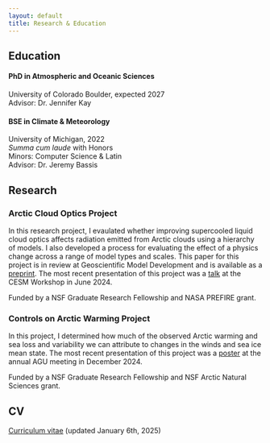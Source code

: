 ```yaml
---
layout: default
title: Research & Education
---
```

## Education

#### PhD in Atmospheric and Oceanic Sciences
University of Colorado Boulder, expected 2027        
Advisor: Dr. Jennifer Kay

#### BSE in Climate & Meteorology
University of Michigan, 2022        
_Summa cum laude_ with Honors        
Minors: Computer Science & Latin           
Advisor: Dr. Jeremy Bassis

## Research
### Arctic Cloud Optics Project
In this research project, I evaulated whether improving supercooled liquid cloud optics affects radiation emitted from Arctic clouds using a hierarchy of models. I also developed a process for evaluating the effect of a physics change across a range of model types and scales. This paper for this project is in review at Geoscientific Model Development and is available as a [preprint](
https://doi.org/10.5194/egusphere-2024-2043). The most recent presentation of this project was a [talk](https://www.youtube.com/live/6ECGPNW9Ufw?si=gjIZCSEgPW2tJzXp&t=18708) at the CESM Workshop in June 2024.

Funded by a NSF Graduate Research Fellowship and NASA PREFIRE grant.

### Controls on Arctic Warming Project
In this project, I determined how much of the observed Arctic warming and sea loss and variability we can attribute to changes in the winds and sea ice mean state. The most recent presentation of this project was a [poster](/assets/pdfs/AGU2024_Poster.pdf) at the annual AGU meeting in December 2024.

Funded by a NSF Graduate Research Fellowship and NSF Arctic Natural Sciences grant.

## CV
[Curriculum vitae](/assets/pdfs/Gilbert_CV_0106205.pdf) (updated January 6th, 2025)
